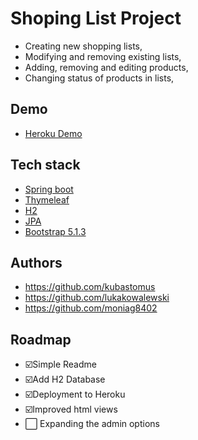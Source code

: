 
# Shoping List Project
- Creating new shopping lists,
- Modifying and removing existing lists,
- Adding, removing and editing products,
- Changing status of products in lists,

## Demo
- [Heroku Demo](https://shoping-list-102sda.herokuapp.com)

## Tech stack
- [Spring boot](https://spring.io/projects/spring-boot)
- [Thymeleaf](https://www.thymeleaf.org/)
- [H2](https://www.h2database.com/html/main.html)
- [JPA](https://spring.io/projects/spring-data-jpa)
- [Bootstrap 5.1.3](https://getbootstrap.com/docs/5.1/getting-started/introduction/)

## Authors
- https://github.com/kubastomus
- https://github.com/lukakowalewski
- https://github.com/moniag8402


## Roadmap
- ☑️Simple Readme
- ☑️Add H2 Database
- ☑️Deployment to Heroku
- ☑️Improved html views
- ⬜ Expanding the admin options